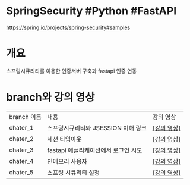 # SpringSecurity #Python #FastAPI

https://spring.io/projects/spring-security#samples

<h1> 개요 </h1>
스프링시큐리티를 이용한 인증서버 구축과 fastapi 인증 연동

<h1> branch와 강의 영상 </h1>
<table>
  <tr>
    <td> branch 이름 </td>
    <td> 내용 </td>
    <td> 강의 영상 </td>
  </tr>
    <tr>
    <td> chater_1	 </td>
    <td> 스프링시큐리티와 JSESSION 이해	링크 </td>
    <td> <a href="https://www.youtube.com/watch?v=ewslpCROKXY">[강의 영상]<a> </td>
  </tr>
    <tr>
    <td> chater_2 </td>
    <td> 세션 타입아웃 </td>
    <td> <a href="https://www.youtube.com/watch?v=vdUPSycxk5M">[강의 영상]</a> </td>
  </tr>
    <tr>
    <td> chater_3 </td>
    <td> fastapi 애플리케이션에서 로그인 시도 </td>
    <td> <a href="https://www.youtube.com/watch?v=yRjSFZgfYw0">[강의 영상]</a> </td>
  </tr>
    <tr>
    <td> chater_4 </td>
    <td> 인메모리 사용자 </td>
    <td> <a href="https://www.youtube.com/watch?v=zbuWEH_9aCY">[강의 영상]</a> </td>
  </tr>
      <tr>
    <td> chater_5 </td>
    <td> 스프링 시큐리티 설정 </td>
    <td> <a href="https://www.youtube.com/watch?v=7rPWHmxC-8M">[강의 영상]</a> </td>
  </tr>
</table>
